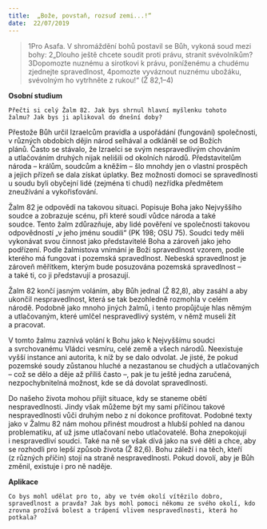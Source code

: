 ```yaml
---
title:  „Bože, povstaň, rozsuď zemi...!“
date:  22/07/2019
---
```


> <p></p>
> 1Pro Asafa. V shromáždění bohů postavil se Bůh, vykoná soud mezi bohy: 2„Dlouho ještě chcete soudit proti právu, stranit svévolníkům? 3Dopomozte nuznému a sirotkovi k právu, poníženému a chudému zjednejte spravedlnost, 4pomozte vyváznout nuznému ubožáku, svévolným ho vytrhněte z rukou!“ (Ž 82,1–4)

**Osobní studium**

`Přečti si celý Žalm 82. Jak bys shrnul hlavní myšlenku tohoto žalmu? Jak bys ji aplikoval do dnešní doby?`

Přestože Bůh určil Izraelcům pravidla a uspořádání (fungování) společnosti, v různých obdobích dějin národ selhával a odkláněl se od Božích plánů. Často se stávalo, že Izraelci se svým nespravedlivým chováním a utlačováním druhých nijak nelišili od okolních národů. Představitelům národa – králům, soudcům a kněžím – šlo mnohdy jen o vlastní prospěch a jejich přízeň se dala získat úplatky. Bez možnosti domoci se spravedlnosti u soudu byli obyčejní lidé (zejména ti chudí) nezřídka předmětem zneužívání a vykořisťování.

Žalm 82 je odpovědí na takovou situaci. Popisuje Boha jako Nejvyššího soudce a zobrazuje scénu, při které soudí vůdce národa a také soudce. Tento žalm zdůrazňuje, aby lidé pověření ve společnosti takovou odpovědností „v jeho jménu soudili“ (PK 198; OSU 75). Soudci tedy měli vykonávat svou činnost jako představitelé Boha a zároveň jako jeho podřízení. Podle žalmistova vnímání je Boží spravedlnost vzorem, podle kterého má fungovat i pozemská spravedlnost. Nebeská spravedlnost je zároveň měřítkem, kterým bude posuzována pozemská spravedlnost – a také ti, co ji představují a prosazují.

Žalm 82 končí jasným voláním, aby Bůh jednal (Ž 82,8), aby zasáhl a aby ukončil nespravedlnost, která se tak bezohledně rozmohla v celém národě. Podobně jako mnoho jiných žalmů, i tento propůjčuje hlas němým a utlačovaným, které umlčel nespravedlivý systém, v němž museli žít a pracovat.

V tomto žalmu zaznívá volání k Bohu jako k Nejvyššímu soudci a svrchovanému Vládci vesmíru, celé země a všech národů. Neexistuje vyšší instance ani autorita, k níž by se dalo odvolat. Je jisté, že pokud pozemské soudy zůstanou hluché a nezastanou se chudých a utlačovaných – což se dělo a děje až příliš často –, pak je tu ještě jedna zaručená, nezpochybnitelná možnost, kde se dá dovolat spravedlnosti.

Do našeho života mohou přijít situace, kdy se staneme obětí nespravedlnosti. Jindy však můžeme být my sami příčinou takové nespravedlnosti vůči druhým nebo z ní dokonce profitovat. Podobné texty jako v Žalmu 82 nám mohou přinést moudrost a hlubší pohled na danou problematiku, ať už jsme utlačovaní nebo utlačovatelé. Boha znepokojují i nespravedliví soudci. Také na ně se však dívá jako na své děti a chce, aby se rozhodli pro lepší způsob života (Ž 82,6). Bohu záleží i na těch, kteří (z různých příčin) stojí na straně nespravedlnosti. Pokud dovolí, aby je Bůh změnil, existuje i pro ně naděje.

**Aplikace**

`Co bys mohl udělat pro to, aby ve tvém okolí vítězilo dobro, spravedlnost a pravda? Jak bys mohl pomoci někomu ze svého okolí, kdo zrovna prožívá bolest a trápení vlivem nespravedlnosti, která ho potkala?`